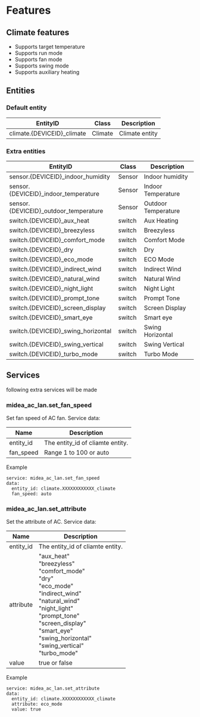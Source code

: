 # Features
## Climate features
- Supports target temperature
- Supports run mode
- Supports fan mode
- Supports swing mode
- Supports auxiliary heating

## Entities
### Default entity
EntityID | Class | Description
--- | --- | ---
climate.{DEVICEID}_climate | Climate | Climate entity

### Extra entities

EntityID | Class | Description
--- | --- | ---
sensor.{DEVICEID}_indoor_humidity | Sensor | Indoor humidity
sensor.{DEVICEID}_indoor_temperature | Sensor | Indoor Temperature
sensor.{DEVICEID}_outdoor_temperature | Sensor | Outdoor Temperature
switch.{DEVICEID}_aux_heat | switch | Aux Heating
switch.{DEVICEID}_breezyless | switch | Breezyless
switch.{DEVICEID}_comfort_mode | switch | Comfort Mode
switch.{DEVICEID}_dry | switch | Dry
switch.{DEVICEID}_eco_mode | switch | ECO Mode
switch.{DEVICEID}_indirect_wind | switch | Indirect Wind
switch.{DEVICEID}_natural_wind | switch | Natural Wind
switch.{DEVICEID}_night_light | switch | Night Light
switch.{DEVICEID}_prompt_tone | switch | Prompt Tone
switch.{DEVICEID}_screen_display | switch | Screen Display
switch.{DEVICEID}_smart_eye | switch | Smart eye
switch.{DEVICEID}_swing_horizontal | switch | Swing Horizontal
switch.{DEVICEID}_swing_vertical | switch | Swing Vertical
switch.{DEVICEID}_turbo_mode | switch | Turbo Mode

## Services
following extra services will be made

### midea_ac_lan.set_fan_speed
Set fan speed of AC fan. Service data:

Name | Description
--- | ---
entity_id | The entity_id of cliamte entity.
fan_speed | Range 1 to 100 or auto

Example
```
service: midea_ac_lan.set_fan_speed
data:
  entity_id: climate.XXXXXXXXXXXX_climate
  fan_speed: auto
```

### midea_ac_lan.set_attribute
Set the attribute of AC. Service data:

Name | Description
--- | ---
entity_id | The entity_id of cliamte entity.
attribute | "aux_heat"<br/>"breezyless"<br/>"comfort_mode"<br/>"dry"<br/>"eco_mode"<br/>"indirect_wind"<br/>"natural_wind"<br/>"night_light"<br/>"prompt_tone"<br/>"screen_display"<br/>"smart_eye"<br/>"swing_horizontal"<br/>"swing_vertical"<br/>"turbo_mode"
value | true or false

Example
```
service: midea_ac_lan.set_attribute
data:
  entity_id: climate.XXXXXXXXXXXX_climate
  attribute: eco_mode
  value: true
```